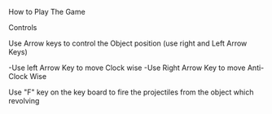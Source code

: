 How to Play The Game

Controls

Use Arrow keys to control the Object position (use right and Left Arrow Keys)

-Use left Arrow Key to move Clock wise
-Use Right Arrow Key to move Anti-Clock Wise

Use "F" key on the key board to fire the projectiles from the object which revolving

